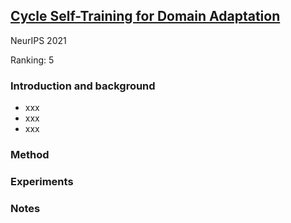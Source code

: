 ## [Cycle Self-Training for Domain Adaptation](https://arxiv.org/abs/2103.03571)
NeurIPS 2021

Ranking: 5
### Introduction and background
- xxx
- xxx
- xxx

### Method

### Experiments

### Notes

